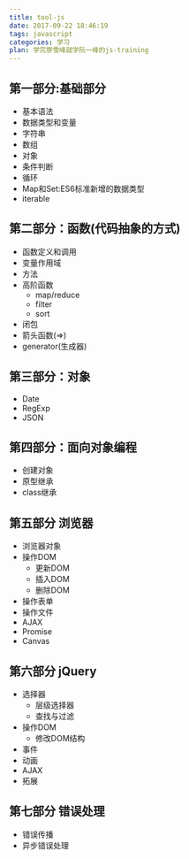 ```yaml
---
title: tool-js
date: 2017-09-22 18:46:19
tags: javascript
categories: 学习
plan: 学完廖雪峰就学阮一峰的js-training
---
```


## 第一部分:基础部分
- 基本语法
- 数据类型和变量
- 字符串
- 数组
- 对象
- 条件判断
- 循环
- Map和Set:ES6标准新增的数据类型
- iterable

## 第二部分：函数(代码抽象的方式)
- 函数定义和调用
- 变量作用域
- 方法
- 高阶函数
    - map/reduce
    - filter
    - sort
- 闭包
- 箭头函数(=>)
- generator(生成器)

## 第三部分：对象
- Date
- RegExp
- JSON

## 第四部分：面向对象编程
- 创建对象
- 原型继承
- class继承

## 第五部分 浏览器
- 浏览器对象
- 操作DOM
    - 更新DOM
    - 插入DOM
    - 删除DOM
- 操作表单
- 操作文件
- AJAX
- Promise
- Canvas

## 第六部分 jQuery
- 选择器
    - 层级选择器
    - 查找与过滤
- 操作DOM
    - 修改DOM结构
- 事件
- 动画
- AJAX
- 拓展

## 第七部分 错误处理
- 错误传播
- 异步错误处理

